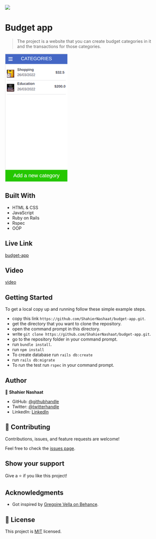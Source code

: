 ![](https://img.shields.io/badge/Microverse-blueviolet)

# Budget app

> The project is a website that you can create budget categories in it and the transactions for those categories.

![screenshot](./app/assets/images/Screenshot.png)

## Built With

- HTML & CSS
- JavaScript
- Ruby on Rails
- Rspec
- OOP


## Live Link
[budget-app](https://vast-gorge-07833.herokuapp.com/)

## Video
[video](https://www.loom.com/share/c47407c2c69d4167944988a311e6503c)

## Getting Started

To get a local copy up and running follow these simple example steps.

- copy this link `https://github.com/ShahierNashaat/budget-app.git`.
- get the directory that you want to clone the repository.
- open the command prompt in this directory.
- write `git clone https://github.com/ShahierNashaat/budget-app.git`.
- go to the repository folder in your command prompt.
- run `bundle install`.
- run `npm install`
- To create database run `rails db:create`
- run `rails db:migrate`
- To run the test run `rspec` in your command prompt.

## Author

👤 **Shahier Nashaat**

- GitHub: [@githubhandle](https://github.com/ShahierNashaat)
- Twitter: [@twitterhandle](https://twitter.com/ShahierN)
- LinkedIn: [LinkedIn](https://www.linkedin.com/in/shahier-nashaat-73519313a/)


## 🤝 Contributing

Contributions, issues, and feature requests are welcome!

Feel free to check the [issues page](../../issues/).

## Show your support

Give a ⭐️ if you like this project!

## Acknowledgments

- Got inspired by [Gregoire Vella on Behance](https://www.behance.net/gregoirevella).

## 📝 License

This project is [MIT](./MIT.md) licensed.